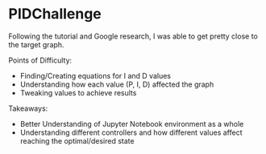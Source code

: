 # PIDChallenge
Following the tutorial and Google research, I was able to get pretty close to the target graph. 

Points of Difficulty: 
- Finding/Creating equations for I and D values
- Understanding how each value (P, I, D) affected the graph
- Tweaking values to achieve results

Takeaways:
- Better Understanding of Jupyter Notebook environment as a whole
- Understanding different controllers and how different values affect reaching the optimal/desired state
